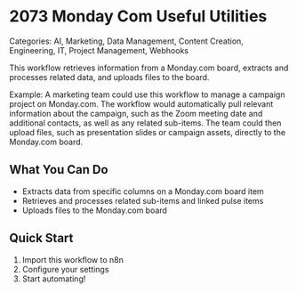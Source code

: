 # 2073 Monday Com Useful Utilities

Categories: AI, Marketing, Data Management, Content Creation, Engineering, IT, Project Management, Webhooks

This workflow retrieves information from a Monday.com board, extracts and processes related data, and uploads files to the board.

Example: A marketing team could use this workflow to manage a campaign project on Monday.com. The workflow would automatically pull relevant information about the campaign, such as the Zoom meeting date and additional contacts, as well as any related sub-items. The team could then upload files, such as presentation slides or campaign assets, directly to the Monday.com board.

## What You Can Do
- Extracts data from specific columns on a Monday.com board item
- Retrieves and processes related sub-items and linked pulse items
- Uploads files to the Monday.com board

## Quick Start
1. Import this workflow to n8n
2. Configure your settings
3. Start automating!


